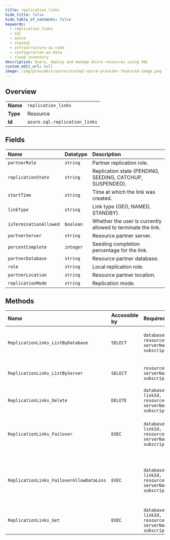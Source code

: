 ```yaml
---
title: replication_links
hide_title: false
hide_table_of_contents: false
keywords:
  - replication_links
  - sql
  - azure    
  - stackql
  - infrastructure-as-code
  - configuration-as-data
  - cloud inventory
description: Query, deploy and manage Azure resources using SQL
custom_edit_url: null
image: /img/providers/azure/stackql-azure-provider-featured-image.png
---
```

  
    

## Overview
<table><tbody>
<tr><td><b>Name</b></td><td><code>replication_links</code></td></tr>
<tr><td><b>Type</b></td><td>Resource</td></tr>
<tr><td><b>Id</b></td><td><code>azure.sql.replication_links</code></td></tr>
</tbody></table>

## Fields
| Name | Datatype | Description |
|:-----|:---------|:------------|
| `partnerRole` | `string` | Partner replication role. |
| `replicationState` | `string` | Replication state (PENDING, SEEDING, CATCHUP, SUSPENDED). |
| `startTime` | `string` | Time at which the link was created. |
| `linkType` | `string` | Link type (GEO, NAMED, STANDBY). |
| `isTerminationAllowed` | `boolean` | Whether the user is currently allowed to terminate the link. |
| `partnerServer` | `string` | Resource partner server. |
| `percentComplete` | `integer` | Seeding completion percentage for the link. |
| `partnerDatabase` | `string` | Resource partner database. |
| `role` | `string` | Local replication role. |
| `partnerLocation` | `string` | Resource partner location. |
| `replicationMode` | `string` | Replication mode. |
## Methods
| Name | Accessible by | Required Params | Description |
|:-----|:--------------|:----------------|:------------|
| `ReplicationLinks_ListByDatabase` | `SELECT` | `databaseName, resourceGroupName, serverName, subscriptionId` | Gets a list of replication links on database. |
| `ReplicationLinks_ListByServer` | `SELECT` | `resourceGroupName, serverName, subscriptionId` | Gets a list of replication links. |
| `ReplicationLinks_Delete` | `DELETE` | `databaseName, linkId, resourceGroupName, serverName, subscriptionId` | Deletes the replication link. |
| `ReplicationLinks_Failover` | `EXEC` | `databaseName, linkId, resourceGroupName, serverName, subscriptionId` | Fails over from the current primary server to this server. |
| `ReplicationLinks_FailoverAllowDataLoss` | `EXEC` | `databaseName, linkId, resourceGroupName, serverName, subscriptionId` | Fails over from the current primary server to this server allowing data loss. |
| `ReplicationLinks_Get` | `EXEC` | `databaseName, linkId, resourceGroupName, serverName, subscriptionId` | Gets a replication link. |
